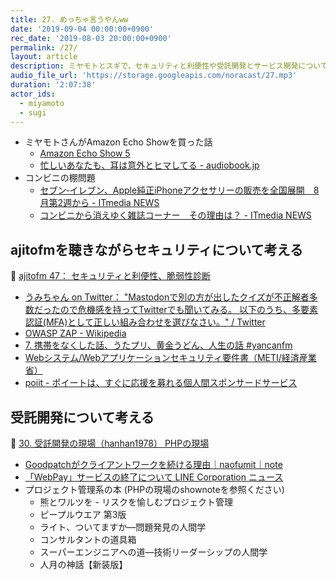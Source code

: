 ```yaml
---
title: 27. めっちゃ言うやんww
date: '2019-09-04 00:00:00+0900'
rec_date: '2019-08-03 20:00:00+0900'
permalink: /27/
layout: article
description: ミヤモトとスギで、セキュリティと利便性や受託開発とサービス開発について話しました。
audio_file_url: 'https://storage.googleapis.com/noracast/27.mp3'
duration: '2:07:38'
actor_ids:
  - miyamoto
  - sugi
---
```

- ミヤモトさんがAmazon Echo Showを買った話
  - [Amazon Echo Show 5](https://www.amazon.co.jp/dp/B07KD87NCM/ref=fs_ods_fs_aucc_che)
   - [忙しいあなたも、耳は意外とヒマしてる - audiobook.jp](https://audiobook.jp/)
- コンビニの棚問題
  - [セブン‐イレブン、Apple純正iPhoneアクセサリーの販売を全国展開　8月第2週から - ITmedia NEWS](https://www.itmedia.co.jp/news/articles/1908/07/news055.html)
  - [コンビニから消えゆく雑誌コーナー　その理由は？ - ITmedia NEWS](https://www.itmedia.co.jp/news/articles/1810/24/news136.html)


## ajitofmを聴きながらセキュリティについて考える

🐠 [ajitofm 47： セキュリティと利便性、脆弱性診断](https://ajito.fm/47/)

 - [うみちゃん on Twitter： "Mastodonで別の方が出したクイズが不正解者多数だったので危機感を持ってTwitterでも聞いてみる。 以下のうち、多要素認証(MFA)として正しい組み合わせを選びなさい。" / Twitter](https://twitter.com/Umic_Y_ANG/status/1146778625712128000)
 - [OWASP ZAP - Wikipedia](https://en.wikipedia.org/wiki/OWASP_ZAP)
 - [7. 携帯をなくした話、うたプリ、黄金うどん、人生の話 #yancanfm](https://www.yancan.tech/episode/7)
 - [Webシステム/Webアプリケーションセキュリティ要件書（METI/経済産業省）](https://www.meti.go.jp/policy/netsecurity/secdoc/contents/seccontents_000187.html)
 - [poiit - ポイートは、すぐに応援を募れる個人間スポンサードサービス](https://poiit.me/)

## 受託開発について考える

🐠 [30. 受託開発の現場（hanhan1978） PHPの現場](https://php-genba.shin1x1.com/30)

 - [Goodpatchがクライアントワークを続ける理由｜naofumit｜note](https://note.mu/naofumit/n/n6fb139c95bbc)
 - [「WebPay」サービスの終了について LINE Corporation ニュース](https://linecorp.com/ja/pr/news/ja/2016/1560)
- プロジェクト管理系の本 (PHPの現場のshownoteを参照ください)
  - 熊とワルツを - リスクを愉しむプロジェクト管理
  - ピープルウエア 第3版
  - ライト、ついてますか―問題発見の人間学
  - コンサルタントの道具箱
  - スーパーエンジニアへの道―技術リーダーシップの人間学
  - 人月の神話【新装版】
